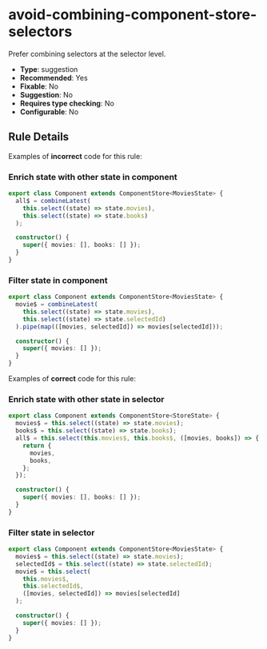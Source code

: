 # avoid-combining-component-store-selectors

Prefer combining selectors at the selector level.

- **Type**: suggestion
- **Recommended**: Yes
- **Fixable**: No
- **Suggestion**: No
- **Requires type checking**: No
- **Configurable**: No

<!-- Everything above this generated, do not edit -->
<!-- MANUAL-DOC:START -->

## Rule Details

Examples of **incorrect** code for this rule:

### Enrich state with other state in component

```ts
export class Component extends ComponentStore<MoviesState> {
  all$ = combineLatest(
    this.select((state) => state.movies),
    this.select((state) => state.books)
  );

  constructor() {
    super({ movies: [], books: [] });
  }
}
```

### Filter state in component

```ts
export class Component extends ComponentStore<MoviesState> {
  movie$ = combineLatest(
    this.select((state) => state.movies),
    this.select((state) => state.selectedId)
  ).pipe(map(([movies, selectedId]) => movies[selectedId]));

  constructor() {
    super({ movies: [] });
  }
}
```

Examples of **correct** code for this rule:

### Enrich state with other state in selector

```ts
export class Component extends ComponentStore<StoreState> {
  movies$ = this.select((state) => state.movies);
  books$ = this.select((state) => state.books);
  all$ = this.select(this.movies$, this.books$, ([movies, books]) => {
    return {
      movies,
      books,
    };
  });

  constructor() {
    super({ movies: [], books: [] });
  }
}
```

### Filter state in selector

```ts
export class Component extends ComponentStore<MoviesState> {
  movies$ = this.select((state) => state.movies);
  selectedId$ = this.select((state) => state.selectedId);
  movie$ = this.select(
    this.movies$,
    this.selectedId$,
    ([movies, selectedId]) => movies[selectedId]
  );

  constructor() {
    super({ movies: [] });
  }
}
```
